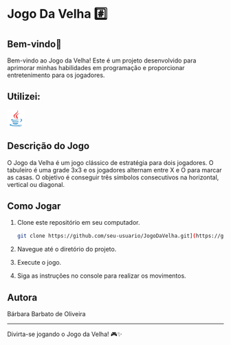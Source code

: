 <h1> Jogo Da Velha #️⃣</h1>

## Bem-vindo👋

<p> Bem-vindo ao Jogo da Velha! Este é um projeto desenvolvido para aprimorar minhas habilidades em programação e proporcionar entretenimento para os jogadores.</p>


<h2>Utilizei:</h2>
<a><img src="https://raw.githubusercontent.com/devicons/devicon/master/icons/java/java-original.svg" alt="java" width="40" height="40"></a>

## Descrição do Jogo

O Jogo da Velha é um jogo clássico de estratégia para dois jogadores. O tabuleiro é uma grade 3x3 e os jogadores alternam entre X e O para marcar as casas. O objetivo é conseguir três símbolos consecutivos na horizontal, vertical ou diagonal.

## Como Jogar

1. Clone este repositório em seu computador.

    ```bash
    git clone https://github.com/seu-usuario/JogoDaVelha.git](https://github.com/babi-barbato/JogoDaVelhaJava.git
    ```

2. Navegue até o diretório do projeto.


3. Execute o jogo.


4. Siga as instruções no console para realizar os movimentos.

## Autora

Bárbara Barbato de Oliveira

---

Divirta-se jogando o Jogo da Velha! 🎮✨
